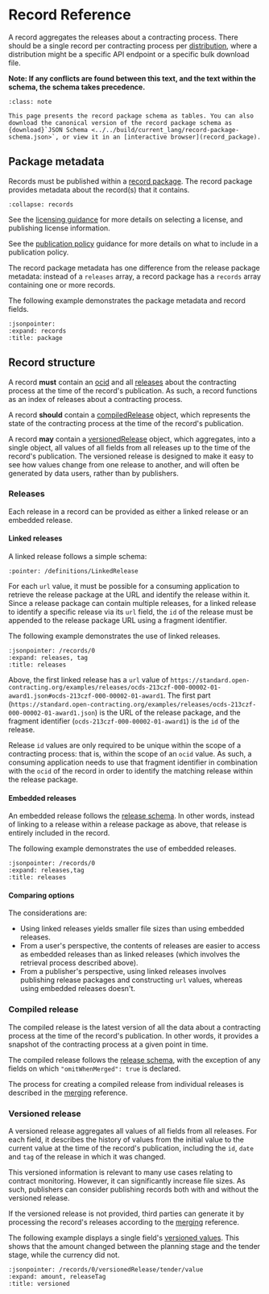 # Record Reference

A record aggregates the releases about a contracting process. There should be a single record per contracting process per [distribution](https://www.w3.org/TR/vocab-dcat-2/#Class:Distribution), where a distribution might be a specific API endpoint or a specific bulk download file.

**Note: If any conflicts are found between this text, and the text within the schema, the schema takes precedence.**

```{admonition} Browsing the schema
:class: note

This page presents the record package schema as tables. You can also download the canonical version of the record package schema as {download}`JSON Schema <../../build/current_lang/record-package-schema.json>`, or view it in an [interactive browser](record_package).
```

## Package metadata

Records must be published within a [record package](record_package). The record package provides metadata about the record(s) that it contains.

```{jsonschema} ../../build/current_lang/record-package-schema.json
:collapse: records
```

See the [licensing guidance](../guidance/publish.md#license-your-data) for more details on selecting a license, and publishing license information.

See the [publication policy](../guidance/publish.md#finalize-your-publication-policy) guidance for more details on what to include in a publication policy.

The record package metadata has one difference from the release package metadata: instead of a `releases` array, a record package has a `records` array containing one or more records.

The following example demonstrates the package metadata and record fields.

```{jsoninclude} ../examples/merging/versioned.json
:jsonpointer:
:expand: records
:title: package
```

## Record structure

A record **must** contain an [ocid](identifiers.md#contracting-process-identifier-ocid) and all [releases](#releases) about the contracting process at the time of the record's publication. As such, a record functions as an index of releases about a contracting process.

A record **should** contain a [compiledRelease](#compiled-release) object, which represents the state of the contracting process at the time of the record's publication.

A record **may** contain a [versionedRelease](#versioned-release) object, which aggregates, into a single object, all values of all fields from all releases up to the time of the record's publication. The versioned release is designed to make it easy to see how values change from one release to another, and will often be generated by data users, rather than by publishers.

### Releases

Each release in a record can be provided as either a linked release or an embedded release.

#### Linked releases

A linked release follows a simple schema:

```{jsonschema} ../../build/current_lang/record-package-schema.json
:pointer: /definitions/LinkedRelease
```

For each `url` value, it must be possible for a consuming application to retrieve the release package at the URL and identify the release within it. Since a release package can contain multiple releases, for a linked release to identify a specific release via its `url` field, the `id` of the release must be appended to the release package URL using a fragment identifier.

The following example demonstrates the use of linked releases.

```{jsoninclude} ../examples/merging/versioned.json
:jsonpointer: /records/0
:expand: releases, tag
:title: releases
```

Above, the first linked release has a `url` value of `https://standard.open-contracting.org/examples/releases/ocds-213czf-000-00002-01-award1.json#ocds-213czf-000-00002-01-award1`. The first part (`https://standard.open-contracting.org/examples/releases/ocds-213czf-000-00002-01-award1.json`) is the URL of the release package, and the fragment identifier (`ocds-213czf-000-00002-01-award1`) is the `id` of the release.

Release `id` values are only required to be unique within the scope of a contracting process: that is, within the scope of an `ocid` value. As such, a consuming application needs to use that fragment identifier in combination with the `ocid` of the record in order to identify the matching release within the release package.

#### Embedded releases

An embedded release follows the [release schema](reference). In other words, instead of linking to a release within a release package as above, that release is entirely included in the record.

The following example demonstrates the use of embedded releases.

```{jsoninclude} ../examples/record-embedded-releases.json
:jsonpointer: /records/0
:expand: releases,tag
:title: releases
```

#### Comparing options

The considerations are:

* Using linked releases yields smaller file sizes than using embedded releases.
* From a user's perspective, the contents of releases are easier to access as embedded releases than as linked releases (which involves the retrieval process described above).
* From a publisher's perspective, using linked releases involves publishing release packages and constructing `url` values, whereas using embedded releases doesn't.

### Compiled release

The compiled release is the latest version of all the data about a contracting process at the time of the record's publication. In other words, it provides a snapshot of the contracting process at a given point in time.

The compiled release follows the [release schema](reference), with the exception of any fields on which `"omitWhenMerged": true` is declared.

The process for creating a compiled release from individual releases is described in the [merging](merging) reference.

### Versioned release

A versioned release aggregates all values of all fields from all releases. For each field, it describes the history of values from the initial value to the current value at the time of the record's publication, including the `id`, `date` and `tag` of the release in which it was changed.

This versioned information is relevant to many use cases relating to contract monitoring. However, it can significantly increase file sizes. As such, publishers can consider publishing records both with and without the versioned release.

If the versioned release is not provided, third parties can generate it by processing the record's releases according to the [merging](merging) reference.

The following example displays a single field's [versioned values](merging.md#versioned-values). This shows that the amount changed between the planning stage and the tender stage, while the currency did not.

```{jsoninclude} ../examples/merging/versioned.json
:jsonpointer: /records/0/versionedRelease/tender/value
:expand: amount, releaseTag
:title: versioned
```
